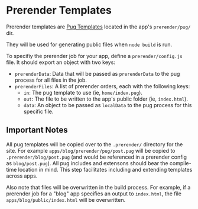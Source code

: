 
# Prerender Templates #

Prerender templates are [Pug Templates](https://pugjs.org/api/getting-started.html)
located in the app's `prerender/pug/` dir.

They will be used for generating public files when `node build` is run.

To specifiy the prerender job for your app, define a `prerender/config.js` file.
It should export an object with two keys:

* `prerenderData`: Data that will be passed as `prerenderData` to the pug process for all files in the job.
* `prerenderFiles`: A list of prerender orders, each with the following keys:
  * `in`: The pug template to use (ie, `home/index.pug`).
  * `out`: The file to be written to the app's public folder (ie, `index.html`).
  * `data`: An object to be passed as `localData` to the pug process for this specific file.

## Important Notes #

All pug templates will be copied over to the `.prerender/` directory for the
site. For example `apps/blog/prerender/pug/post.pug` will be copied to
`.prerender/blog/post.pug` (and would be referenced in a prerender config
as `blog/post.pug`). All pug includes and extensons should bear the
compile-time location in mind. This step facilitates including and
extending templates across apps.

Also note that files will be overwritten in the build process. For example,
if a prerender job for a "blog" app specifies an output to `index.html`,
the file `apps/blog/public/index.html` will be overwritten.
